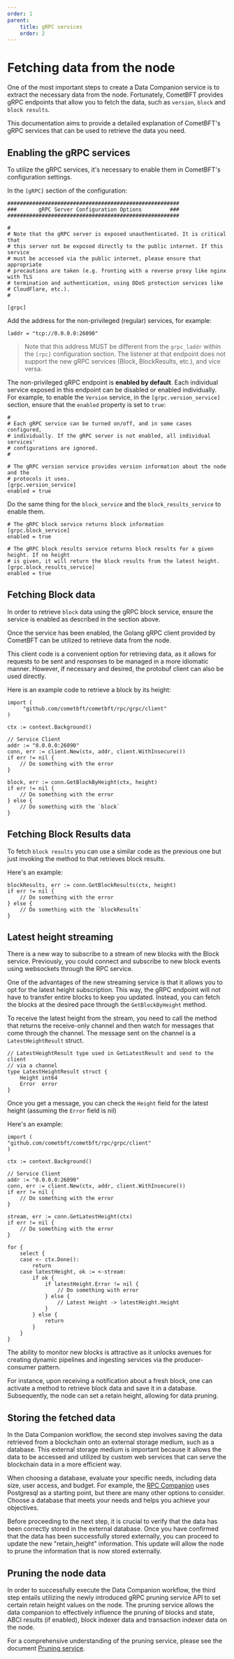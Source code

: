 ```yaml
---
order: 1
parent:
    title: gRPC services
    order: 2
---
```



# Fetching data from the node

One of the most important steps to create a Data Companion service is to extract the necessary data from the node.
Fortunately, CometBFT provides gRPC endpoints that allow you to fetch the data, such as `version`, `block` and
`block results`.

This documentation aims to provide a detailed explanation of CometBFT's gRPC services that can be used to retrieve
the data you need.

## Enabling the gRPC services

To utilize the gRPC services, it's necessary to enable them in CometBFT's configuration settings.

In the `[gRPC]` section of the configuration:
```
#######################################################
###       gRPC Server Configuration Options         ###
#######################################################

#
# Note that the gRPC server is exposed unauthenticated. It is critical that
# this server not be exposed directly to the public internet. If this service
# must be accessed via the public internet, please ensure that appropriate
# precautions are taken (e.g. fronting with a reverse proxy like nginx with TLS
# termination and authentication, using DDoS protection services like
# CloudFlare, etc.).
#

[grpc]
```

Add the address for the non-privileged (regular) services, for example:

```
laddr = "tcp://0.0.0.0:26090"
```

> Note that this address MUST be different from the `grpc_laddr` within the `[rpc]` configuration section. The listener
at that endpoint does not support the new gRPC services (Block, BlockResults, etc.), and vice versa.

The non-privileged gRPC endpoint is **enabled by default**. Each individual service exposed in this endpoint can be disabled
or enabled individually. For example, to enable the `Version` service, in the `[grpc.version_service]` section, ensure
that the `enabled` property is set to `true`:

```
#
# Each gRPC service can be turned on/off, and in some cases configured,
# individually. If the gRPC server is not enabled, all individual services'
# configurations are ignored.
#

# The gRPC version service provides version information about the node and the
# protocols it uses.
[grpc.version_service]
enabled = true
```

Do the same thing for the `block_service` and the `block_results_service` to enable them.

```
# The gRPC block service returns block information
[grpc.block_service]
enabled = true

# The gRPC block results service returns block results for a given height. If no height
# is given, it will return the block results from the latest height.
[grpc.block_results_service]
enabled = true
```

## Fetching **Block** data

In order to retrieve `block` data using the gRPC block service, ensure the service is enabled as described in the section above.

Once the service has been enabled, the Golang gRPC client provided by CometBFT can be utilized to retrieve data from the node.

This client code is a convenient option for retrieving data, as it allows for requests to be sent and responses to be
managed in a more idiomatic manner. However, if necessary and desired, the protobuf client can also be used directly.

Here is an example code to retrieve a block by its height:
```
import (
     "github.com/cometbft/cometbft/rpc/grpc/client"
)

ctx := context.Background()

// Service Client
addr := "0.0.0.0:26090"
conn, err := client.New(ctx, addr, client.WithInsecure())
if err != nil {
    // Do something with the error
}

block, err := conn.GetBlockByHeight(ctx, height)
if err != nil {
    // Do something with the error
} else {
    // Do something with the `block`
}

```

## Fetching **Block Results** data

To fetch `block results` you can use a similar code as the previous one but just invoking the method to that retrieves
block results.

Here's an example:
```
blockResults, err := conn.GetBlockResults(ctx, height)
if err != nil {
    // Do something with the error
} else {
    // Do something with the `blockResults`
}

```

## Latest height streaming

There is a new way to subscribe to a stream of new blocks with the Block service. Previously, you could connect and
subscribe to new block events using websockets through the RPC service.

One of the advantages of the new streaming service is that it allows you to opt for the latest height subscription.
This way, the gRPC endpoint will not have to transfer entire blocks to keep you updated. Instead, you can fetch the
blocks at the desired pace through the `GetBlockByHeight` method.

To receive the latest height from the stream, you need to call the method that returns the receive-only channel and then
watch for messages that come through the channel. The message sent on the channel is a `LatestHeightResult` struct.

```
// LatestHeightResult type used in GetLatestResult and send to the client
// via a channel
type LatestHeightResult struct {
    Height int64
    Error  error
}
```

Once you get a message, you can check the `Height` field for the latest height (assuming the `Error` field is nil)

Here's an example:
```
import (
"github.com/cometbft/cometbft/rpc/grpc/client"
)

ctx := context.Background()

// Service Client
addr := "0.0.0.0:26090"
conn, err := client.New(ctx, addr, client.WithInsecure())
if err != nil {
    // Do something with the error
}

stream, err := conn.GetLatestHeight(ctx)
if err != nil {
    // Do something with the error
}

for {
    select {
    case <- ctx.Done():
        return
    case latestHeight, ok := <-stream:
        if ok {
            if latestHeight.Error != nil {
                // Do something with error
            } else {
                // Latest Height -> latestHeight.Height
            }
        } else {
            return
        }
    }
}
```

The ability to monitor new blocks is attractive as it unlocks avenues for creating dynamic pipelines and ingesting services
via the producer-consumer pattern.

For instance, upon receiving a notification about a fresh block, one can activate a method to retrieve block data and
save it in a database. Subsequently, the node can set a retain height, allowing for data pruning.

## Storing the fetched data

In the Data Companion workflow, the second step involves saving the data retrieved from a blockchain onto an external
storage medium, such as a database. This external storage medium is important because it allows the data to be accessed
and utilized by custom web services that can serve the blockchain data in a more efficient way.

When choosing a database, evaluate your specific needs, including data size, user access, and budget.
For example, the [RPC Companion](https://github.com/cometbft/rpc-companion) uses Postgresql as a starting point, but there
are many other options to consider. Choose a database that meets your needs and helps you achieve your objectives.

Before proceeding to the next step, it is crucial to verify that the data has been correctly stored in the external database.
Once you have confirmed that the data has been successfully stored externally, you can proceed to update the new "retain_height"
information. This update will allow the node to prune the information that is now stored externally.

## Pruning the node data

In order to successfully execute the Data Companion workflow, the third step entails utilizing the newly introduced
gRPC pruning service API to set certain retain height values on the node. The pruning service allows the data companion
to effectively influence the pruning of blocks and state, ABCI results (if enabled), block indexer data and transaction
indexer data on the node.

For a comprehensive understanding of the pruning service, please see the document
[Pruning service](./pruning.md).
